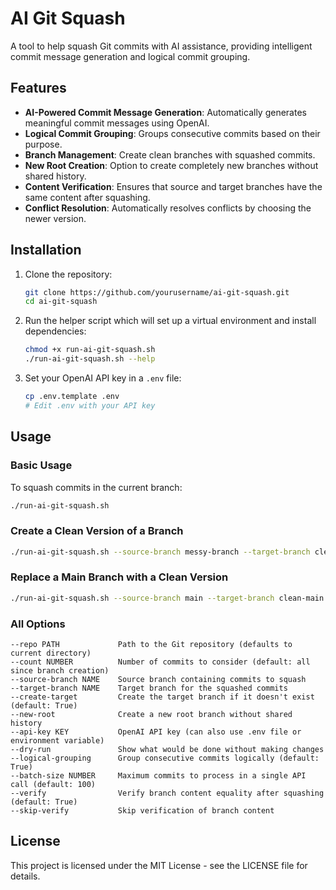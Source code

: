 # AI Git Squash

A tool to help squash Git commits with AI assistance, providing intelligent commit message generation and logical commit grouping.

## Features

- **AI-Powered Commit Message Generation**: Automatically generates meaningful commit messages using OpenAI.
- **Logical Commit Grouping**: Groups consecutive commits based on their purpose.
- **Branch Management**: Create clean branches with squashed commits.
- **New Root Creation**: Option to create completely new branches without shared history.
- **Content Verification**: Ensures that source and target branches have the same content after squashing.
- **Conflict Resolution**: Automatically resolves conflicts by choosing the newer version.

## Installation

1. Clone the repository:
   ```bash
   git clone https://github.com/yourusername/ai-git-squash.git
   cd ai-git-squash
   ```

2. Run the helper script which will set up a virtual environment and install dependencies:
   ```bash
   chmod +x run-ai-git-squash.sh
   ./run-ai-git-squash.sh --help
   ```

3. Set your OpenAI API key in a `.env` file:
   ```bash
   cp .env.template .env
   # Edit .env with your API key
   ```

## Usage

### Basic Usage

To squash commits in the current branch:
```bash
./run-ai-git-squash.sh
```

### Create a Clean Version of a Branch

```bash
./run-ai-git-squash.sh --source-branch messy-branch --target-branch clean-branch
```

### Replace a Main Branch with a Clean Version

```bash
./run-ai-git-squash.sh --source-branch main --target-branch clean-main --new-root
```

### All Options

```
--repo PATH             Path to the Git repository (defaults to current directory)
--count NUMBER          Number of commits to consider (default: all since branch creation)
--source-branch NAME    Source branch containing commits to squash
--target-branch NAME    Target branch for the squashed commits
--create-target         Create the target branch if it doesn't exist (default: True)
--new-root              Create a new root branch without shared history
--api-key KEY           OpenAI API key (can also use .env file or environment variable)
--dry-run               Show what would be done without making changes
--logical-grouping      Group consecutive commits logically (default: True)
--batch-size NUMBER     Maximum commits to process in a single API call (default: 100)
--verify                Verify branch content equality after squashing (default: True)
--skip-verify           Skip verification of branch content
```

## License

This project is licensed under the MIT License - see the LICENSE file for details.
